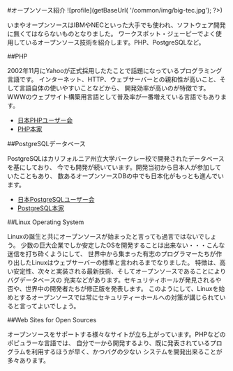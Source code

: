 #オープンソース紹介 ![profile](<?php echo $_ctrl->getBaseUrl( '/common/img/big-tec.jpg'); ?>)

いまやオープンソースはIBMやNECといった大手でも使われ、ソフトウェア開発に無くてはならないものとなりました。
ワークスポット・ジェーピーでよく使用しているオープンソース技術を紹介します。PHP、PostgreSQLなど。

##PHP

2002年11月にYahooが正式採用したたことで話題になっているプログラミング言語です。
インターネット、HTTP、ウェブサーバーとの親和性が高いこと、そして言語自体の使いやすいことなどから、
開発効率が高いのが特徴です。WWWのウェブサイト構築用言語として普及率が一番増えている言語でもあります。

*   [日本PHPユーザー会](http://www.php.gr.jp/)
*   [PHP本家](http://www.php.net/)


##PostgreSQLデータベース

PostgreSQLはカリフォルニア州立大学バークレー校で開発されたデータベースを基にしており、
今でも開発が続いています。開発当初から日本人が参加していたこともあり、
数あるオープンソースDBの中でも日本化がもっとも進んでいます。

*   [日本PostgreSQLユーザー会](http://www.postgresql.jp/)
*   [PostgreSQL本家](http://www.postgresql.org/)


##Linux Operating System

Linuxの誕生と共にオープンソースが始まったと言っても過言ではないでしょう。
少数の巨大企業でしか安定したOSを開発することは出来ない・・・こんな迷信を打ち砕くようにして、
世界中から集まった有志のプログラマーたちが作り出したLinuxはウェブサーバーの標準と言われるまでなりました。
特徴は、高い安定性、次々と実装される最新技術、そしてオープンソースであることによりバグデータベースの
充実などがあります。セキュリティホールが発見されるや否や、世界中の開発者たちが修正版を発表します。
このようにして、Linuxを始めとするオープンソースでは常にセキュリティーホールへの対策が講じられていると言ってよいでしょう。


##Web Sites for Open Sources

オープンソースをサポートする様々なサイトが立ち上がっています。PHPなどのポピュラーな言語では、
自分で一から開発するより、既に発表されているプログラムを利用するほうが早く、かつバグの少ない
システムを開発出来ることが多々あります。
